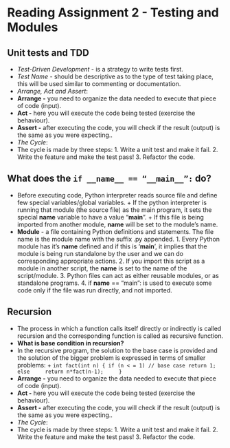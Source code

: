 # **Reading Assignment 2 - Testing and Modules**

 ## Unit tests and TDD
  + *Test-Driven Development* -  is a strategy to write tests first.
  + *Test Name* - should be descriptive as to the type of test taking place, this will be used similar to commenting or documentation.
  + *Arrange, Act and Assert*:
   + **Arrange -** you need to organize the data needed to execute that piece of code (input).
   + **Act -** here you will execute the code being tested (exercise the behaviour).
   + **Assert -** after executing the code, you will check if the result (output) is the same as you were expecting..
  + *The Cycle*:
   + The cycle is made by three steps:
    1. Write a unit test and make it fail.
    2. Write the feature and make the test pass!
    3. Refactor the code.

 ## What does the `if __name__ == “__main__”:` do?
   + Before executing code, Python interpreter reads source file and define few special variables/global variables.
    + If the python interpreter is running that module (the source file) as the main program, it sets the special __name__ variable to have a value “__main__”. 
    + If this file is being imported from another module, __name__ will be set to the module’s name.
   +  **Module** - a file containing Python definitions and statements. The file name is the module name with the suffix .py appended. 
    1. Every Python module has it’s __name__ defined and if this is ‘__main__’, it implies that the module is being run standalone by the user and we can do corresponding appropriate actions.
    2. If you import this script as a module in another script, the __name__ is set to the name of the script/module.
    3. Python files can act as either reusable modules, or as standalone programs.
    4. if __name__ == “main”: is used to execute some code only if the file was run directly, and not imported.

 ## Recursion
  + The process in which a function calls itself directly or indirectly is called recursion and the corresponding function is called as recursive function.
  + **What is base condition in recursion?**
   + In the recursive program, the solution to the base case is provided and the solution of the bigger problem is expressed in terms of smaller problems:
    + `int fact(int n)
{
    if (n < = 1) // base case
        return 1;
    else    
        return n*fact(n-1);    
}`
   + **Arrange -** you need to organize the data needed to execute that piece of code (input).
   + **Act -** here you will execute the code being tested (exercise the behaviour).
   + **Assert -** after executing the code, you will check if the result (output) is the same as you were expecting..
  + *The Cycle*:
   + The cycle is made by three steps:
    1. Write a unit test and make it fail.
    2. Write the feature and make the test pass!
    3. Refactor the code.
